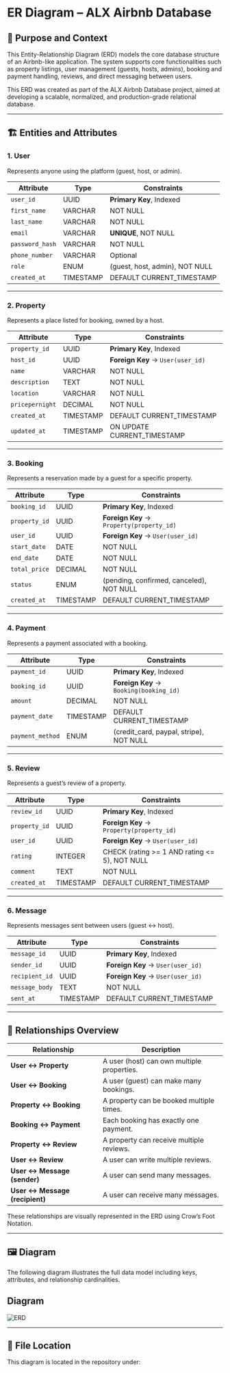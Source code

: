 # ER Diagram – ALX Airbnb Database

## 🧠 Purpose and Context

This Entity-Relationship Diagram (ERD) models the core database structure of an Airbnb-like application. The system supports core functionalities such as property listings, user management (guests, hosts, admins), booking and payment handling, reviews, and direct messaging between users.

This ERD was created as part of the ALX Airbnb Database project, aimed at developing a scalable, normalized, and production-grade relational database.

---

## 🏗️ Entities and Attributes

### 1. **User**
Represents anyone using the platform (guest, host, or admin).

| Attribute         | Type        | Constraints                                      |
|------------------|-------------|--------------------------------------------------|
| `user_id`        | UUID        | **Primary Key**, Indexed                         |
| `first_name`     | VARCHAR     | NOT NULL                                         |
| `last_name`      | VARCHAR     | NOT NULL                                         |
| `email`          | VARCHAR     | **UNIQUE**, NOT NULL                             |
| `password_hash`  | VARCHAR     | NOT NULL                                         |
| `phone_number`   | VARCHAR     | Optional                                         |
| `role`           | ENUM        | (guest, host, admin), NOT NULL                   |
| `created_at`     | TIMESTAMP   | DEFAULT CURRENT_TIMESTAMP                        |

---

### 2. **Property**
Represents a place listed for booking, owned by a host.

| Attribute         | Type        | Constraints                                      |
|------------------|-------------|--------------------------------------------------|
| `property_id`    | UUID        | **Primary Key**, Indexed                         |
| `host_id`        | UUID        | **Foreign Key** → `User(user_id)`                |
| `name`           | VARCHAR     | NOT NULL                                         |
| `description`    | TEXT        | NOT NULL                                         |
| `location`       | VARCHAR     | NOT NULL                                         |
| `pricepernight`  | DECIMAL     | NOT NULL                                         |
| `created_at`     | TIMESTAMP   | DEFAULT CURRENT_TIMESTAMP                        |
| `updated_at`     | TIMESTAMP   | ON UPDATE CURRENT_TIMESTAMP                      |

---

### 3. **Booking**
Represents a reservation made by a guest for a specific property.

| Attribute         | Type        | Constraints                                      |
|------------------|-------------|--------------------------------------------------|
| `booking_id`     | UUID        | **Primary Key**, Indexed                         |
| `property_id`    | UUID        | **Foreign Key** → `Property(property_id)`        |
| `user_id`        | UUID        | **Foreign Key** → `User(user_id)`                |
| `start_date`     | DATE        | NOT NULL                                         |
| `end_date`       | DATE        | NOT NULL                                         |
| `total_price`    | DECIMAL     | NOT NULL                                         |
| `status`         | ENUM        | (pending, confirmed, canceled), NOT NULL         |
| `created_at`     | TIMESTAMP   | DEFAULT CURRENT_TIMESTAMP                        |

---

### 4. **Payment**
Represents a payment associated with a booking.

| Attribute         | Type        | Constraints                                      |
|------------------|-------------|--------------------------------------------------|
| `payment_id`     | UUID        | **Primary Key**, Indexed                         |
| `booking_id`     | UUID        | **Foreign Key** → `Booking(booking_id)`          |
| `amount`         | DECIMAL     | NOT NULL                                         |
| `payment_date`   | TIMESTAMP   | DEFAULT CURRENT_TIMESTAMP                        |
| `payment_method` | ENUM        | (credit_card, paypal, stripe), NOT NULL          |

---

### 5. **Review**
Represents a guest’s review of a property.

| Attribute         | Type        | Constraints                                      |
|------------------|-------------|--------------------------------------------------|
| `review_id`      | UUID        | **Primary Key**, Indexed                         |
| `property_id`    | UUID        | **Foreign Key** → `Property(property_id)`        |
| `user_id`        | UUID        | **Foreign Key** → `User(user_id)`                |
| `rating`         | INTEGER     | CHECK (rating >= 1 AND rating <= 5), NOT NULL    |
| `comment`        | TEXT        | NOT NULL                                         |
| `created_at`     | TIMESTAMP   | DEFAULT CURRENT_TIMESTAMP                        |

---

### 6. **Message**
Represents messages sent between users (guest ↔ host).

| Attribute         | Type        | Constraints                                      |
|------------------|-------------|--------------------------------------------------|
| `message_id`     | UUID        | **Primary Key**, Indexed                         |
| `sender_id`      | UUID        | **Foreign Key** → `User(user_id)`                |
| `recipient_id`   | UUID        | **Foreign Key** → `User(user_id)`                |
| `message_body`   | TEXT        | NOT NULL                                         |
| `sent_at`        | TIMESTAMP   | DEFAULT CURRENT_TIMESTAMP                        |

---

## 🔗 Relationships Overview

| Relationship | Description |
|-------------|-------------|
| **User ↔ Property** | A user (host) can own multiple properties. |
| **User ↔ Booking** | A user (guest) can make many bookings. |
| **Property ↔ Booking** | A property can be booked multiple times. |
| **Booking ↔ Payment** | Each booking has exactly one payment. |
| **Property ↔ Review** | A property can receive multiple reviews. |
| **User ↔ Review** | A user can write multiple reviews. |
| **User ↔ Message (sender)** | A user can send many messages. |
| **User ↔ Message (recipient)** | A user can receive many messages. |

These relationships are visually represented in the ERD using Crow’s Foot Notation.

---

## 🖼️ Diagram

The following diagram illustrates the full data model including keys, attributes, and relationship cardinalities.

## Diagram
![ERD](https://drive.google.com/uc?export=view&id=1qRfrL-rSDPhUcrk3dopmHTlqf0Iu_69r)

---

## 📁 File Location

This diagram is located in the repository under:

